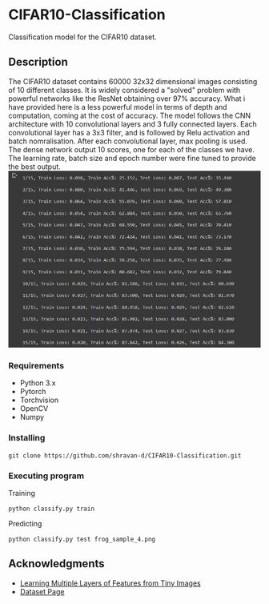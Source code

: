 # CIFAR10-Classification

Classification model for the CIFAR10 dataset. 

## Description
The CIFAR10 dataset contains 60000 32x32 dimensional images consisting of 10 different classes. It is widely considered a "solved" problem with powerful networks like the ResNet obtaining over 97% accuracy. What i have provided here is a less powerful model in terms of depth and computation, coming at the cost of accuracy. The model follows the CNN architecture with 10 convolutional layers and 3 fully connected layers. Each convolutional layer has a 3x3 filter, and is followed by Relu activation and batch nomralisation. After each convolutional layer, max pooling is used. The dense network output 10 scores, one for each of the classes we have. The learning rate, batch size and epoch number were fine tuned to provide the best output.
![Trainig result](ResultScreencap.jpg)

### Requirements
* Python 3.x
* Pytorch
* Torchvision
* OpenCV
* Numpy

### Installing
```
git clone https://github.com/shravan-d/CIFAR10-Classification.git
```

### Executing program

Training
```
python classify.py train
```
Predicting
```
python classify.py test frog_sample_4.png
```

## Acknowledgments
* [Learning Multiple Layers of Features from Tiny Images](https://www.cs.toronto.edu/~kriz/learning-features-2009-TR.pdf)
* [Dataset Page](https://www.cs.toronto.edu/~kriz/cifar.html)
